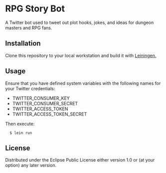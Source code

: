 # RPG Story Bot

A Twitter bot used to tweet out plot hooks, jokes, and ideas for dungeon masters and RPG fans.

## Installation

Clone this repository to your local workstation and build it with [Leiningen.](https://leiningen.org)

## Usage

Ensure that you have defined system variables with the following names for your Twitter credentials:
  * TWITTER_CONSUMER_KEY
  * TWITTER_CONSUMER_SECRET
  * TWITTER_ACCESS_TOKEN
  * TWITTER_ACCESS_TOKEN_SECRET

Then execute:
```
  $ lein run
```

## License
Distributed under the Eclipse Public License either version 1.0 or (at
your option) any later version.
